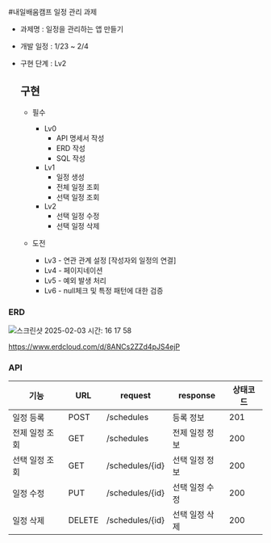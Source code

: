 #내일배움캠프 일정 관리 과제

* 과제명 : 일정을 관리하는 앱 만들기
* 개발 일정 : 1/23 ~ 2/4
* 구현 단계 : Lv2

  ## 구현
  * 필수
    * Lv0
       - API 명세서 작성
       - ERD 작성
       - SQL 작성
    * Lv1
       - 일정 생성
       - 전체 일정 조회
       - 선택 일정 조회
    * Lv2
       - 선택 일정 수정
       - 선택 일정 삭제
     
  * 도전
    * Lv3 - 연관 관계 설정 [작성자외 일정의 연결]
    * Lv4 - 페이지네이션
    * Lv5 - 예외 발생 처리
    * Lv6 - null체크 및 특정 패턴에 대한 검증

### ERD
![스크린샷 2025-02-03 시간: 16 17 58](https://github.com/user-attachments/assets/02a5b21e-5fd3-4ea1-b068-93cb179b27f6)

https://www.erdcloud.com/d/8ANCs2ZZd4pJS4ejP
### API

|기능|URL|request|response|상태코드|
|---|---|---|---|-----|
|일정 등록|POST|/schedules|등록 정보|201|
|전제 일정 조회|GET|/schedules|전제 일정 정보|200|
|선택 일정 조회|GET|/schedules/{id}|선택 일정 정보|200|
|일정 수정|PUT|/schedules/{id}|선택 일정 수정|200|
|일정 삭제|DELETE|/schedules/{id}|선택 일정 삭제|200|
